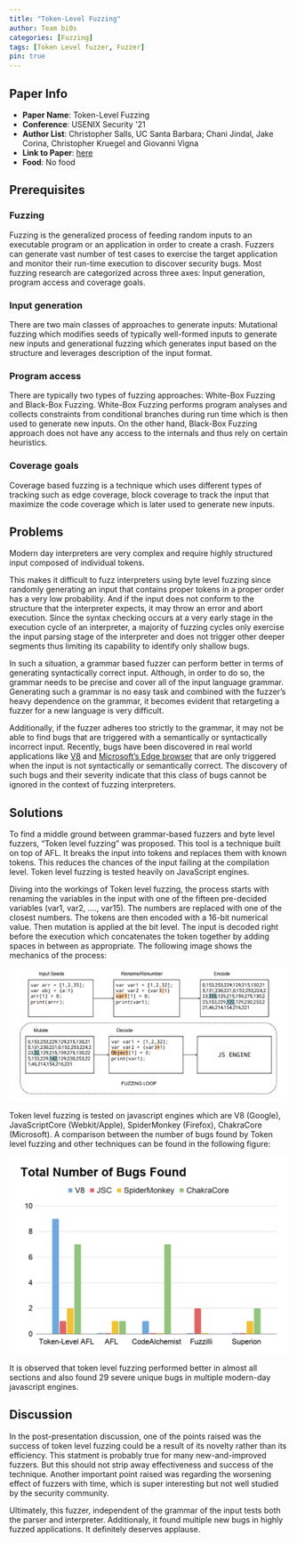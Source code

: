 ```yaml
---
title: "Token-Level Fuzzing"
author: Team bi0s     
categories: [Fuzzing]
tags: [Token Level fuzzer, Fuzzer]
pin: true
---
```


## Paper Info
- **Paper Name**: Token-Level Fuzzing
- **Conference**: USENIX Security '21
- **Author List**: Christopher Salls, UC Santa Barbara; Chani Jindal, Jake Corina, Christopher Kruegel and Giovanni Vigna
- **Link to Paper**: [here](https://www.usenix.org/system/files/sec21-salls.pdf)
- **Food**: No food

## Prerequisites

### Fuzzing
Fuzzing is the generalized process of feeding random inputs to an executable program or an application in order to create a crash. Fuzzers can generate vast number of test cases to exercise the target application and monitor their run-time execution to discover security bugs. Most fuzzing research are categorized across three axes: Input generation, program access and coverage goals.

### Input generation
There are two main classes of approaches to generate inputs: Mutational fuzzing which modifies seeds of typically well-formed inputs to generate new inputs and generational fuzzing which generates input based on the structure and leverages description of the input format.

### Program access
There are typically two types of fuzzing approaches: White-Box Fuzzing and Black-Box Fuzzing. White-Box Fuzzing performs program analyses and collects constraints from conditional branches during run time which is then used to generate new inputs. On the other hand, Black-Box Fuzzing approach does not have any access to the internals and thus rely on certain heuristics.

### Coverage goals
Coverage based fuzzing is a technique which uses different types of tracking such as edge coverage, block coverage to track the input that maximize the code coverage which is later used to generate new inputs. 

## Problems

Modern day interpreters are very complex and require highly structured input composed of individual tokens.

This makes it difficult to fuzz interpreters using byte level fuzzing since randomly generating an input that contains proper tokens in a proper order has a very low probability. And if the input does not conform to the structure that the interpreter expects, it may throw an error and abort execution. Since the syntax checking occurs at a very early stage in the execution cycle of an interpreter, a majority of fuzzing cycles only exercise the input parsing stage of the interpreter and does not trigger other deeper segments thus limiting its capability to identify only shallow bugs.

In such a situation, a grammar based fuzzer can perform better in terms of generating syntactically correct input. Although, in order to do so, the grammar needs to be precise and cover all of the input language grammar.
Generating such a grammar is no easy task and combined with the fuzzer’s heavy dependence on the grammar, it becomes evident that retargeting a fuzzer for a new language is very difficult.

Additionally, if the fuzzer adheres too strictly to the grammar, it may not be able to find bugs that are triggered with a semantically or syntactically incorrect input. Recently, bugs have been discovered in real world applications like [V8](https://bugs.chromium.org/p/chromium/issues/detail?id=800032) and [Microsoft’s Edge browser](https://nvd.nist.gov/vuln/detail/CVE-2017-8729) that are only triggered when the input is not syntactically or semantically correct. The discovery of such bugs and their severity indicate that this class of bugs cannot be ignored in the context of fuzzing interpreters.

## Solutions
To find a middle ground between grammar-based fuzzers and byte level fuzzers, “Token level fuzzing” was proposed. This tool is a technique built on top of AFL. It breaks the input into tokens and replaces them with known tokens. This reduces the chances of the input failing at the compilation level. Token level fuzzing is tested heavily on JavaScript engines.

Diving into the workings of Token level fuzzing, the process starts with renaming the variables in the input with one of the fifteen pre-decided variables (var1, var2, …., var15). The numbers are replaced with one of the closest numbers. The tokens are then encoded with a 16-bit numerical value. Then mutation is applied at the bit level. The input is decoded right before the execution which concatenates the token together by adding spaces in between as appropriate. The following image shows the mechanics of the process:

![](/assets/img/2021-09-14-token-level-fuzzer/fuzzing_loop.png)

Token level fuzzing is tested on javascript engines which are V8 (Google), JavaScriptCore (Webkit/Apple), SpiderMonkey (Firefox), ChakraCore (Microsoft). A comparison between the number of bugs found by Token level fuzzing and other techniques can be found in the following figure: 

![](/assets/img/2021-09-14-token-level-fuzzer/bugs.png)

It is observed that token level fuzzing performed better in almost all sections and also found 29 severe unique bugs in multiple modern-day javascript engines.

## Discussion
In the post-presentation discussion, one of the points raised was the success of token level fuzzing could be a result of its novelty rather than its efficiency. This statment is probably true for many new-and-improved fuzzers. But this should not strip away effectiveness and success of the technique. Another important point raised was regarding the worsening effect of fuzzers with time, which is super interesting but not well studied by the security community. 

Ultimately, this fuzzer, independent of the grammar of the input tests both the parser and interpreter. Additionaly, it found multiple new bugs in highly fuzzed applications. It definitely deserves applause.
